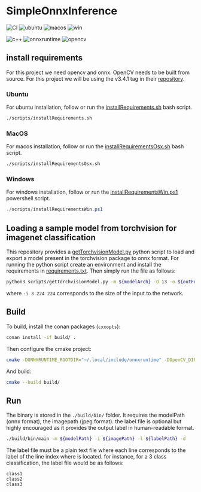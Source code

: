 # SimpleOnnxInference

![CI](https://github.com/vbadenas/SimpleOnnxInference/actions/workflows/cmake.yml/badge.svg?style=flat)
![ubuntu](	https://img.shields.io/badge/Debian-A81D33?style=flat&logo=debian&logoColor=white)
![macos](https://img.shields.io/badge/mac%20os-000000?style=flat&logo=apple&logoColor=white)
![win](https://img.shields.io/badge/Windows-0078D6?style=flat&logo=windows&logoColor=white)

![c++](https://img.shields.io/static/v1?label=C%2B%2B&message=20&color=lightblue&style=flat&logo=c%2B%2B&logoColor=blue&labelColor=white)
![onnxruntime](https://img.shields.io/static/v1?label=onnxruntime&message=1.10&color=lightblue&style=flat&logo=onnx&logoColor=blue&labelColor=white)
![opencv](https://img.shields.io/static/v1?label=opencv&message=3.4.1&color=lightblue&style=flat&logo=opencv&logoColor=blue&labelColor=white)

## install requirements

For this project we need opencv and onnx. OpenCV needs to be built from source. For this project we will be using the v3.4.1 tag in their [repository](https://github.com/opencv/opencv/tree/3.4.16).

### Ubuntu

For ubuntu installation, follow or run the [installRequirements.sh](scripts/installRequirements.sh) bash script.

```bash
./scripts/installRequirements.sh
```

### MacOS

For macos installation, follow or run the [installRequirementsOsx.sh](scripts/installRequirementsOsx.sh) bash script.

```bash
./scripts/installRequirementsOsx.sh
```

### Windows

For windows installation, follow or run the [installRequirementsWin.ps1](scripts/installRequirementsWin.ps1) powershell script.

```powershell
./scripts/installRequirementsWin.ps1
```

## Loading a sample model from torchvision for imagenet classification

This repository provides a [getTorchvisionModel.py](scripts/getTorchvisionModel.py) python script to load and export a model present in the torchvision package to onnx format. For running the python script create an environment and install the requirements in [requirements.txt](requirements.txt). Then simply run the file as follows:

```bash
python3 scripts/getTorchvisionModel.py -m ${modelArch} -O 13 -o ${outFolder} -i 3 224 224
```

where `-i 3 224 224` corresponds to the size of the input to the network.

## Build

To build, install the conan packages (`cxxopts`):

```bash
conan install -if build/ .
```

Then configure the cmake project:

```bash
cmake -DONNXRUNTIME_ROOTDIR="~/.local/include/onnxruntime" -DOpenCV_DIR="/usr/local/share/OpenCV" -S . -B build/
```

And build:

```bash
cmake --build build/
```

## Run

The binary is stored in the `./build/bin/` folder. It requires the modelPath (onnx format), the imagepath (jpeg format). the label file is optional but highly encouraged as it provides the output label in human-readable format. 

```bash
./build/bin/main -m ${modelPath} -i ${imagePath} -l ${labelPath} -d
```

The label file must be a plain text file where each line corresponds to the label of the line index where is located. for instance, for a 3 class classification, the label file would be as follows:

```text
class1
class2
class3
```

